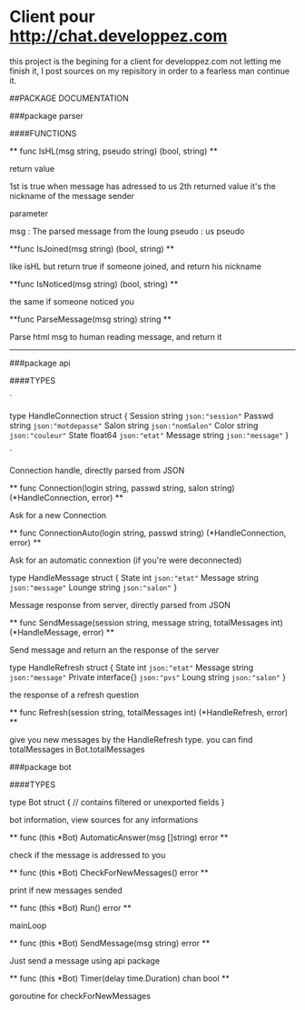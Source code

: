 Client pour http://chat.developpez.com
=========


this project is the begining for a client for developpez.com
not letting me finish it, I post sources on my repisitory in order to a
fearless man continue it.


##PACKAGE DOCUMENTATION

###package parser

####FUNCTIONS

** func IsHL(msg string, pseudo string) (bool, string) ** 

return value

1st is true when message has adressed to us
2th returned value it's the nickname of the message sender

parameter

msg : The parsed message from the loung
pseudo : us pseudo


**func IsJoined(msg string) (bool, string) ** 

like isHL but return true if someone joined, and return his nickname


**func IsNoticed(msg string) (bool, string) ** 

the same if someone noticed you


**func ParseMessage(msg string) string ** 

Parse html msg to human reading message, and return it


--------------------------------------------------------------------------------------------------------

###package api

####TYPES

`

type HandleConnection struct {
    Session string  `json:"session"`
    Passwd  string  `json:"motdepasse"`
    Salon   string  `json:"nomSalon"`
    Color   string  `json:"couleur"`
    State   float64 `json:"etat"`
    Message string  `json:"message"`
}

`

Connection handle, directly parsed from JSON


** func Connection(login string, passwd string, salon string) (*HandleConnection, error) **

Ask for a new Connection


** func ConnectionAuto(login string, passwd string) (*HandleConnection, error) **

Ask for an automatic connextion (if you're were deconnected)



type HandleMessage struct {
    State   int    `json:"etat"`
    Message string `json:"message"`
    Lounge  string `json:"salon"`
}

Message response from server, directly parsed from JSON


** func SendMessage(session string, message string, totalMessages int) (*HandleMessage, error) **

Send message and return an the response of the server


type HandleRefresh struct {
    State   int         `json:"etat"`
    Message string      `json:"message"`
    Private interface{} `json:"pvs"`
    Loung   string      `json:"salon"`
}

the response of a refresh question


** func Refresh(session string, totalMessages int) (*HandleRefresh, error) **

give you new messages by the HandleRefresh type. you can find totalMessages in Bot.totalMessages


###package bot


####TYPES

type Bot struct {
    // contains filtered or unexported fields
}

bot information, view sources for any informations


** func (this *Bot) AutomaticAnswer(msg []string) error **

check if the message is addressed to you


** func (this *Bot) CheckForNewMessages() error **

print if new messages sended



** func (this *Bot) Run() error **

mainLoop


** func (this *Bot) SendMessage(msg string) error **

Just send a message using api package


** func (this *Bot) Timer(delay time.Duration) chan bool **

goroutine for checkForNewMessages



